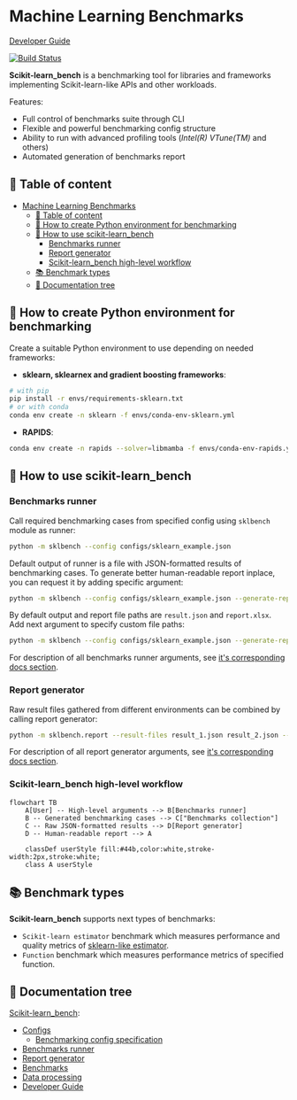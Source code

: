 # Machine Learning Benchmarks

[Developer Guide](docs/README.md)

[![Build Status](https://dev.azure.com/daal/scikit-learn_bench/_apis/build/status/IntelPython.scikit-learn_bench?branchName=main)](https://dev.azure.com/daal/scikit-learn_bench/_build/latest?definitionId=8&branchName=main)

**Scikit-learn_bench** is a benchmarking tool for libraries and frameworks implementing Scikit-learn-like APIs and other workloads.

Features:
- Full control of benchmarks suite through CLI
- Flexible and powerful benchmarking config structure
- Ability to run with advanced profiling tools (*Intel(R) VTune(TM)* and others)
- Automated generation of benchmarks report

## 📜 Table of content

- [Machine Learning Benchmarks](#machine-learning-benchmarks)
  - [📜 Table of content](#-table-of-content)
  - [🔧 How to create Python environment for benchmarking](#-how-to-create-python-environment-for-benchmarking)
  - [🚀 How to use scikit-learn\_bench](#-how-to-use-scikit-learn_bench)
    - [Benchmarks runner](#benchmarks-runner)
    - [Report generator](#report-generator)
    - [Scikit-learn\_bench high-level workflow](#scikit-learn_bench-high-level-workflow)
  - [📚 Benchmark types](#-benchmark-types)
  - [📑 Documentation tree](#-documentation-tree)

## 🔧 How to create Python environment for benchmarking

Create a suitable Python environment to use depending on needed frameworks:

- **sklearn, sklearnex and gradient boosting frameworks**:

```bash
# with pip
pip install -r envs/requirements-sklearn.txt
# or with conda
conda env create -n sklearn -f envs/conda-env-sklearn.yml
```

- **RAPIDS**:

```bash
conda env create -n rapids --solver=libmamba -f envs/conda-env-rapids.yml
```

## 🚀 How to use scikit-learn_bench

### Benchmarks runner

Call required benchmarking cases from specified config using `sklbench` module as runner:

```bash
python -m sklbench --config configs/sklearn_example.json
```

Default output of runner is a file with JSON-formatted results of benchmarking cases. To generate better human-readable report inplace, you can request it by adding specific argument:

```bash
python -m sklbench --config configs/sklearn_example.json --generate-report
```

By default output and report file paths are `result.json` and `report.xlsx`. Add next argument to specify custom file paths:

```bash
python -m sklbench --config configs/sklearn_example.json --generate-report --result-file result_example.json --report-file report_example.xlsx
```

For description of all benchmarks runner arguments, see [it's corresponding docs section](sklbench/runner/README.md#arguments).

### Report generator

Raw result files gathered from different environments can be combined by calling report generator:

```bash
python -m sklbench.report --result-files result_1.json result_2.json --report-file report_example.xlsx
```

For description of all report generator arguments, see [it's corresponding docs section](sklbench/report/README.md#arguments).

### Scikit-learn_bench high-level workflow

```mermaid
flowchart TB
    A[User] -- High-level arguments --> B[Benchmarks runner]
    B -- Generated benchmarking cases --> C["Benchmarks collection"]
    C -- Raw JSON-formatted results --> D[Report generator]
    D -- Human-readable report --> A

    classDef userStyle fill:#44b,color:white,stroke-width:2px,stroke:white;
    class A userStyle
```

## 📚 Benchmark types

**Scikit-learn_bench** supports next types of benchmarks:

 - `Scikit-learn estimator` benchmark which measures performance and quality metrics of [sklearn-like estimator](https://scikit-learn.org/stable/glossary.html#term-estimator).
 - `Function` benchmark which measures performance metrics of specified function.

## 📑 Documentation tree
[Scikit-learn_bench](README.md):
- [Configs](configs/README.md)
  - [Benchmarking config specification](configs/BENCH-CONFIG-SPEC.md)
- [Benchmarks runner](sklbench/runner/README.md)
- [Report generator](sklbench/report/README.md)
- [Benchmarks](sklbench/benchmarks/README.md)
- [Data processing](sklbench/datasets/README.md)
- [Developer Guide](docs/README.md)
